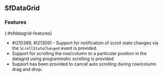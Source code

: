 ## SfDataGrid

### Features
{:#sfdatagrid-features}

* \#I210389, #I213091 - Support for notification of scroll state changes via the `ScrollStateChanged` event is provided.
* Support for scrolling the row/column to a particular position in the datagrid using programmatic scrolling is provided.
* Support has been provided to cancel auto scrolling during row/column drag and drop.
